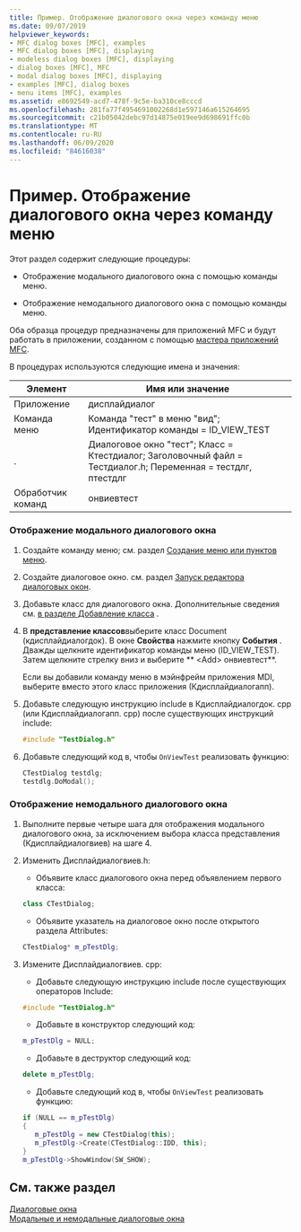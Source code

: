 ```yaml
---
title: Пример. Отображение диалогового окна через команду меню
ms.date: 09/07/2019
helpviewer_keywords:
- MFC dialog boxes [MFC], examples
- MFC dialog boxes [MFC], displaying
- modeless dialog boxes [MFC], displaying
- dialog boxes [MFC], MFC
- modal dialog boxes [MFC], displaying
- examples [MFC], dialog boxes
- menu items [MFC], examples
ms.assetid: e8692549-acd7-478f-9c5e-ba310ce8cccd
ms.openlocfilehash: 281fa77f4954691002268d1e597146a615264695
ms.sourcegitcommit: c21b05042debc97d14875e019ee9d698691ffc0b
ms.translationtype: MT
ms.contentlocale: ru-RU
ms.lasthandoff: 06/09/2020
ms.locfileid: "84616038"
---
```

# <a name="example-displaying-a-dialog-box-via-a-menu-command"></a>Пример. Отображение диалогового окна через команду меню

Этот раздел содержит следующие процедуры:

- Отображение модального диалогового окна с помощью команды меню.

- Отображение немодального диалогового окна с помощью команды меню.

Оба образца процедур предназначены для приложений MFC и будут работать в приложении, созданном с помощью [мастера приложений MFC](reference/mfc-application-wizard.md).

В процедурах используются следующие имена и значения:

|Элемент|Имя или значение|
|----------|-------------------|
|Приложение|дисплайдиалог|
|Команда меню|Команда "тест" в меню "вид"; Идентификатор команды = ID_VIEW_TEST|
|.|Диалоговое окно "тест"; Класс = Ктестдиалог; Заголовочный файл = Тестдиалог.h; Переменная = тестдлг, птестдлг|
|Обработчик команд|онвиевтест|

### <a name="to-display-a-modal-dialog-box"></a>Отображение модального диалогового окна

1. Создайте команду меню; см. раздел [Создание меню или пунктов меню](../windows/creating-a-menu.md).

1. Создайте диалоговое окно. см. раздел [Запуск редактора диалоговых окон](../windows/creating-a-new-dialog-box.md).

1. Добавьте класс для диалогового окна. Дополнительные сведения см. [в разделе Добавление класса](../ide/adding-a-class-visual-cpp.md) .

1. В **представление классов**выберите класс Document (кдисплайдиалогдок). В окне **Свойства** нажмите кнопку **События** . Дважды щелкните идентификатор команды меню (ID_VIEW_TEST). Затем щелкните стрелку вниз и выберите ** \<Add> онвиевтест**.

   Если вы добавили команду меню в мэйнфрейм приложения MDI, выберите вместо этого класс приложения (Кдисплайдиалогапп).

1. Добавьте следующую инструкцию include в Кдисплайдиалогдок. cpp (или Кдисплайдиалогапп. cpp) после существующих инструкций include:

   ```cpp
   #include "TestDialog.h"
   ```

1. Добавьте следующий код в, чтобы `OnViewTest` реализовать функцию:

   ```cpp
   CTestDialog testdlg;
   testdlg.DoModal();
   ```

### <a name="to-display-a-modeless-dialog-box"></a>Отображение немодального диалогового окна

1. Выполните первые четыре шага для отображения модального диалогового окна, за исключением выбора класса представления (Кдисплайдиалогвиев) на шаге 4.

1. Изменить Дисплайдиалогвиев.h:

   - Объявите класс диалогового окна перед объявлением первого класса:

   ```cpp
   class CTestDialog;
   ```

   - Объявите указатель на диалоговое окно после открытого раздела Attributes:

   ```cpp
   CTestDialog* m_pTestDlg;
   ```

1. Измените Дисплайдиалогвиев. cpp:

   - Добавьте следующую инструкцию include после существующих операторов Include:

   ```cpp
   #include "TestDialog.h"
   ```

   - Добавьте в конструктор следующий код:

   ```cpp
   m_pTestDlg = NULL;
   ```

   - Добавьте в деструктор следующий код:

   ```cpp
   delete m_pTestDlg;
   ```

   - Добавьте следующий код в, чтобы `OnViewTest` реализовать функцию:

   ```cpp
   if (NULL == m_pTestDlg)
   {
      m_pTestDlg = new CTestDialog(this);
      m_pTestDlg->Create(CTestDialog::IDD, this);
   }
   m_pTestDlg->ShowWindow(SW_SHOW);
   ```

## <a name="see-also"></a>См. также раздел

[Диалоговые окна](dialog-boxes.md)<br/>
[Модальные и немодальные диалоговые окна](modal-and-modeless-dialog-boxes.md)
